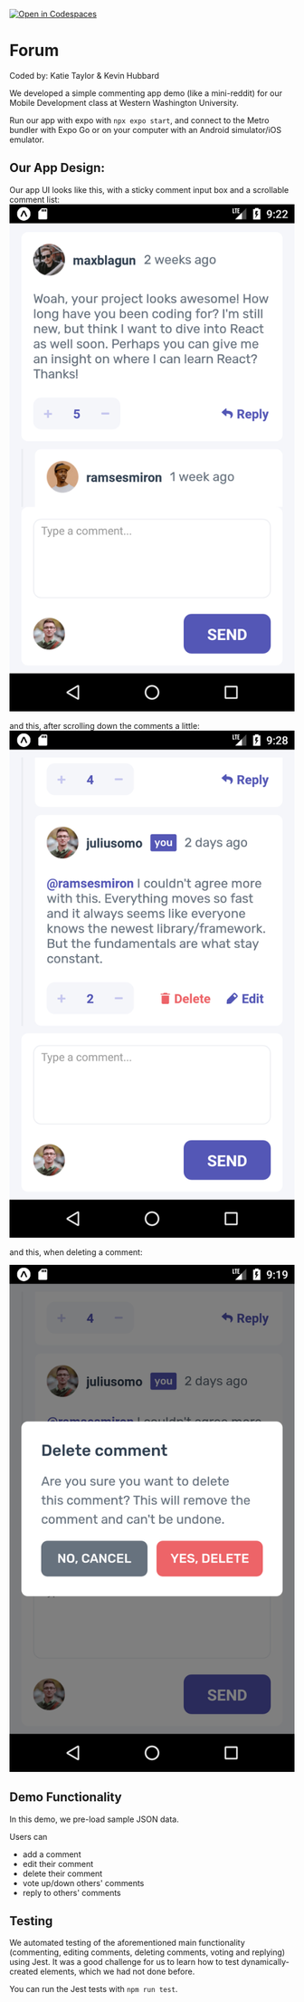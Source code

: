 [![Open in Codespaces](https://classroom.github.com/assets/launch-codespace-7f7980b617ed060a017424585567c406b6ee15c891e84e1186181d67ecf80aa0.svg)](https://classroom.github.com/open-in-codespaces?assignment_repo_id=10818563)

# Forum

Coded by: Katie Taylor & Kevin Hubbard

We developed a simple commenting app demo (like a mini-reddit) for our Mobile Development class at Western Washington University.

Run our app with expo with `npx expo start`, and connect to the Metro bundler with Expo Go or on your computer with an Android simulator/iOS emulator.

## Our App Design:
Our app UI looks like this, with a sticky comment input box and a scrollable comment list:
![design, view 1](./design/our-mobile-design-1.png)

and this, after scrolling down the comments a little:
![design, view 2](./design/our-mobile-design-2.png)

and this, when deleting a comment:

![example of deleting a comment](./design/our-mobile-modal.png)

## Demo Functionality

In this demo, we pre-load sample JSON data.

Users can

* add a comment
* edit their comment
* delete their comment
* vote up/down others' comments
* reply to others' comments

## Testing

We automated testing of the aforementioned main functionality (commenting, editing comments, deleting comments, voting and replying) using Jest. It was a good challenge for us to learn how to test dynamically-created elements, which we had not done before.

You can run the Jest tests with `npm run test`.
